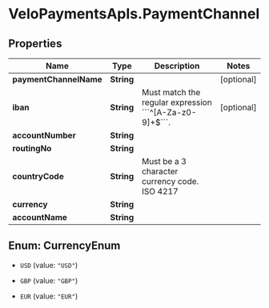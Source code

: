 # VeloPaymentsApIs.PaymentChannel

## Properties

Name | Type | Description | Notes
------------ | ------------- | ------------- | -------------
**paymentChannelName** | **String** |  | [optional] 
**iban** | **String** | Must match the regular expression &#x60;&#x60;&#x60;^[A-Za-z0-9]+$&#x60;&#x60;&#x60;. | [optional] 
**accountNumber** | **String** |  | 
**routingNo** | **String** |  | 
**countryCode** | **String** | Must be a 3 character currency code. ISO 4217 | 
**currency** | **String** |  | 
**accountName** | **String** |  | 



## Enum: CurrencyEnum


* `USD` (value: `"USD"`)

* `GBP` (value: `"GBP"`)

* `EUR` (value: `"EUR"`)




